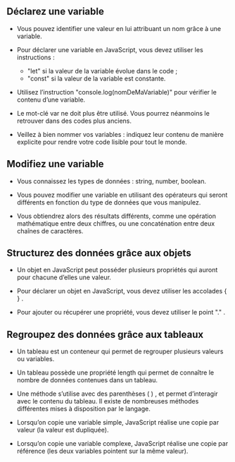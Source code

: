 ## Déclarez une variable

* Vous pouvez identifier une valeur en lui attribuant un nom grâce à une variable.

* Pour déclarer une variable en JavaScript, vous devez utiliser les instructions : 
  - "let" si la valeur de la variable évolue dans le code ;
  - "const" si la valeur de la variable est constante.
 
* Utilisez l’instruction "console.log(nomDeMaVariable)" pour vérifier le contenu d’une variable.

* Le mot-clé var ne doit plus être utilisé. Vous pourrez néanmoins le retrouver dans des codes plus anciens.

* Veillez à bien nommer vos variables : indiquez leur contenu de manière explicite pour rendre votre code lisible pour tout le monde.

## Modifiez une variable

* Vous connaissez les types de données : string, number, boolean.

* Vous pouvez modifier une variable en utilisant des opérateurs qui seront différents en fonction du type de données que vous manipulez.

* Vous obtiendrez alors des résultats différents, comme une opération mathématique entre deux chiffres, ou une concaténation entre deux chaînes de caractères.

## Structurez des données grâce aux objets

* Un objet en JavaScript peut posséder plusieurs propriétés qui auront pour chacune d’elles une valeur.

* Pour déclarer un objet en JavaScript, vous devez utiliser les accolades  { }  .

* Pour ajouter ou récupérer une propriété, vous devez utiliser le point  "." .

## Regroupez des données grâce aux tableaux

* Un tableau est un conteneur qui permet de regrouper plusieurs valeurs ou variables.

* Un tableau possède une propriété length qui permet de connaître le nombre de données contenues dans un tableau.

* Une méthode s’utilise avec des parenthèses  ( )  , et permet d’interagir avec le contenu du tableau. Il existe de nombreuses méthodes différentes mises à disposition par le langage.

* Lorsqu’on copie une variable simple, JavaScript réalise une copie par valeur (la valeur est dupliquée).

* Lorsqu’on copie une variable complexe, JavaScript réalise une copie par référence (les deux variables pointent sur la même valeur).
